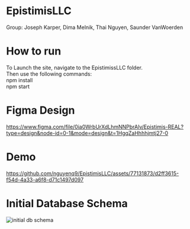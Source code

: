 # EpistimisLLC
Group: Joseph Karper, Dima Melnik, Thai Nguyen, Saunder VanWoerden

# How to run
To Launch the site, navigate to the EpistimissLLC folder.\
Then use the following commands:\
npm install\
npm start

# Figma Design
https://www.figma.com/file/0ia0WrbUrXdLhmNNPbrAlv/Epistimis-REAL?type=design&node-id=0-1&mode=design&t=1HgqZaHhhhjmtj27-0

# Demo
https://github.com/nguyenq9/EpistimisLLC/assets/77131873/d2ff3615-f54d-4a33-a6f8-d71c1497d097

# Initial Database Schema
![initial db schema](https://github.com/nguyenq9/EpistimisLLC/assets/77131873/c879420a-d3c6-4eff-924c-ff6a23f850a0)
